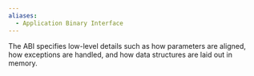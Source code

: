 ```yaml
---
aliases:
  - Application Binary Interface
---
```

The ABI specifies low-level details such as how parameters are aligned, how exceptions are handled, and how data structures are laid out in memory.